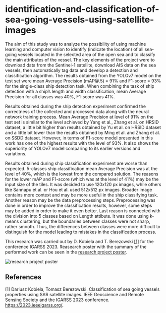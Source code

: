 # identification-and-classification-of-sea-going-vessels-using-satellite-images

The aim of this study was to analyze the possibility of using machine learning and computer vision to identify (indicate the location) of all sea-going vessels located in the selected area of the open sea and to classify the main attributes of the vessel. 
The key elements of the project were to download data from the Sentinel-1 satellite, download AIS data on the sea vessels, then automatically tag data and develop a detection and classification algorithm. 
The results obtained from the YOLOv7 model on the test set were mean Average Precision (mAP@.5) = 91% and F1-score = 93% for the single-class ship detection task. 
When combining the task of ship detection with a ship’s length and width classification, mean Average Precision for all classes was 40%, F1-score was 41%.

Results obtained during the ship detection experiment confirmed the correctness of the collected and processed data along with the neural network training process. 
Mean Average Precision at level of 91% on the test set is similar to the level achieved by Yang et al., Zhang et al. on HRSID dataset, a little bit higher than results obtained by Yu et al. on HRSID dataset and a little bit lower than the results obtained by Ming et al. and Zhang et al. on SSDD dataset. 
However, in terms of F1-score model presented in this work has one of the highest results with the level of 93%. 
It also shows the superiority of YOLOv7 model comparing to its earlier versions and variations.

Results obtained during ship classification experiment are worse than expected. 5-classes ship classification mean Average Precision was at the level of 40%, which is the lowest from the compared solution. 
The reasons for the lower mAP and F1-score (which was at the level of 41%) may be the input size of the tiles.  It was decided to use 120x120 px images, while others like Sannapu et al. or Hou et al. used 512x512 px images.
Broader image contains more context and may be more useful in the ship classifying task.  Another reason may be the data preprocessing steps. 
Preprocessing was done in order to improve the classification results, however, some steps may be added in order to make it even better. 
Last reason is connected with the division into 5 classes based on Length attibute. It was done using k-means clustering, but the boundaries between classes were not sharp, rather smooth. 
Thus, the differences between classes were more difficult to distinguish for the model leading to mistakes in the classification process.

This research was carried out by D. Kobiela and T. Berezowski [[1]](#1) for the conference IGARSS 2023.
Reasearch poster with the summary of the performed work can be seen in the [research project poster](POSTER_IGARSS_2023.pdf).

![research project poster](POSTER_IGARSS_2023.png)

## References
<a id="1">[1]</a> 
Dariusz Kobiela, Tomasz Berezowski. 
Classification of sea going vessels properties using SAR satellite images. 
IEEE Geoscience and Remote Sensing Society and the IGARSS 2023 conference.  
https://2023.ieeeigarss.org/.


